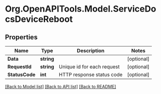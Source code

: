 # Org.OpenAPITools.Model.ServiceDocsDeviceReboot

## Properties

Name | Type | Description | Notes
------------ | ------------- | ------------- | -------------
**Data** | **string** |  | [optional] 
**RequestId** | **string** | Unique id for each request | [optional] 
**StatusCode** | **int** | HTTP response status code | [optional] 

[[Back to Model list]](../README.md#documentation-for-models) [[Back to API list]](../README.md#documentation-for-api-endpoints) [[Back to README]](../README.md)

